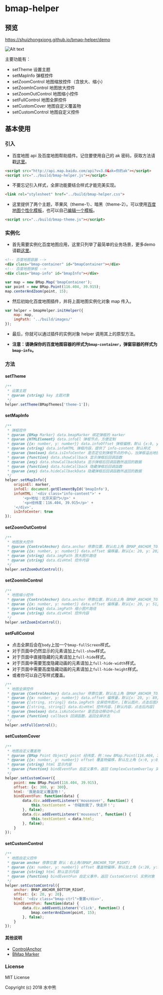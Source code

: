 # bmap-helper

## 预览

<https://shuizhongxiong.github.io/bmap-helper/demo>

![Alt text](./demo.gif "百度地图开源库 demo")

主要功能有：

* setTheme 设置主题
* setMapInfo 弹框控件
* setZoomControl 地图缩放控件（含放大、缩小）
* setZoomInControl 地图放大控件
* setZoomOutControl 地图缩小控件
* setFullControl 地图全屏控件
* setCustomCover 地图自定义覆盖物
* setCustomControl 地图自定义控件

## 基本使用

### 引入

* 百度地图 api 及百度地图帮助插件。记住要使用自己的 ak 密码，获取方法请戳[这里](http://lbsyun.baidu.com/index.php?title=jspopular3.0/guide/getkey)。

```html
<script src="http://api.map.baidu.com/api?v=3.0&ak=你的ak"></script>
<script src="../build/bmap-helper.js"></script>
```

* 不要忘记引入样式，全屏功能要结合样式才能完美实现。

```html
<link rel="stylesheet" href="../build/bmap-helper.css">
```

* 这里提供了两个主题，苹果风（theme-1）、暗黑（theme-2）。可以使用[百度地图个性化模板](http://lbsyun.baidu.com/custom/list.htm)，也可以自己[编辑一个模板](http://lbsyun.baidu.com/custom/)。

```html
<script src="../build/bmap-theme.js"></script>
```

### 实例化

* 首先需要实例化百度地图应用，这里只列举了最简单的业务场景，更多demo请戳[这里](http://lbsyun.baidu.com/jsdemo.htm#a1_2)。

```html
<!-- 百度地图容器 -->
<div class="bmap-container" id="bmapContainer"></div>
<!-- 百度地图弹框 -->
<div class="bmap-info" id="bmapInfo"></div>
```

```js
var map = new BMap.Map('bmapContainer');
var point = new BMap.Point(116.404, 39.915);
map.centerAndZoom(point, 15);
```

* 然后初始化百度地图插件，并将上面地图实例化对象 map 传入。

```js
var helper = bmapHelper.initHelper({
    map: map, 
    imgPath: '../build/images/'
});
```

* 最后，你就可以通过插件的实例对象 helper 调用其上的原型方法。

* **注意：请确保你的百度地图容器的样式为`bmap-container`，弹窗容器的样式为`bmap-info`。**

### 方法

#### setTheme

```js
/**
 * 设置主题
 * @param {string} key 主题对象
 */
helper.setTheme(BMapThemes['theme-1']);
```

#### setMapInfo

```js
/**
 * 弹框控件
 * @param {BMap Marker} data.bmapMarker 绑定弹框的 marker
 * @param {HTMLElememt} data.infoEl 弹框节点，方便定制
 * @param {{x: number, y: number}} data.infoOffset 弹框偏移，默认 {x:0, y:0}
 * @param {string} data.infoHTML 弹框内容，提供了 info-content 默认样式
 * @param {boolean} data.isInfoCenter 是否定位到弹框节点的中心，当弹框溢出地图需要设置 infoOffset 来兼容，默认 false
 * @param {function} data.showCallback 显示弹框后回调函数
 * @param {any} data.showCallbackData 显示弹框后回调函数所返回的数据
 * @param {function} data.hideCallback 隐藏弹框后回调函数
 * @param {any} data.hideCallbackData 隐藏弹框后回调函数所返回的数据
 */
helper.setMapInfo({
    originEl: marker,
    infoEl: document.getElementById('bmapInfo'),
    infoHTML: '<div class="info-content">' +
        '<p>地址：北京天安门</p>' +
        '<p>经纬度：116.404, 39.915</p>' +
    '</div>',
    isInfoCenter: true
});
```

#### setZoomOutControl

```js
/**
 * 地图放大控件
 * @param {ControlAnchor} data.anchor 停靠位置，默认右上角（BMAP_ANCHOR_TOP_RIGHT）
 * @param {{x: number, y: number}} data.offset 偏移量，默认{x: 20, y: 20}
 * @param {string} data.imgPath 放大图片路径
 * @param {string} data.divHtml 控件内容
 */
helper.setZoomOutControl();
```

#### setZoomInControl

```js
/**
 * 地图缩小控件
 * @param {ControlAnchor} data.anchor 停靠位置，默认右上角（BMAP_ANCHOR_TOP_RIGHT）
 * @param {{x: number, y: number}} data.offset 偏移量，默认{x: 20, y: 51}
 * @param {string} data.imgPath 缩小图片路径
 * @param {string} data.divHtml 控件内容
 */
helper.setZoomInControl();
```

#### setFullControl

* 点击全屏后会在`body`上加一个`bmap-fullScreen`样式。
* 对于页面中仍然显示的元素请加上`full-show`样式。
* 对于页面中直接隐藏的元素请加上`full-hide`样式。
* 对于页面中需要宽度隐藏动画的元素请加上`full-hide-width`样式。
* 对于页面中需要高度隐藏动画的元素请加上`full-hide-height`样式。
* 或者你可以自己写样式覆盖。

```js
/**
 * 地图全屏控件
 * @param {ControlAnchor} data.anchor 停靠位置，默认右上角（BMAP_ANCHOR_TOP_RIGHT）
 * @param {{x: number, y: number}} data.offset 偏移量，默认{x: 20, y: 89}
 * @param {[string, string]} data.imgPath 全屏控件图片，[默认图片，点击后图片]
 * @param {[string, string]} data.divHtml 控件内容，[默认内容，点击后内容]
 * @param {boolean} data.isAutoCenter 是否自动移动中心点
 * @param {function} callback 回调函数，返回全屏状态
 */
helper.setFullControl();
```

#### setCustomCover

```js
/**
 * 地图自定义覆盖物
 * @param {BMap Point Object} point 经纬度，例：new BMap.Point(116.404, 39.915)
 * @param {{x: number, y: number}} offset 覆盖物偏移，默认左上角 {x:0, y:0}
 * @param {string} html 显示内容
 * @param {function} bindEventFun 自定义事件，返回 ComplexCustomOverlay 实例对象
 */
helper.setCustomCover({
    point: new BMap.Point(116.404, 39.915),
    offset: {x: 300, y: 300},
    html: '我是自定义覆盖物！',
    bindEventFun: function(data) {
        data.div.addEventListener('mouseover', function() {
            this.textContent = '你碰到我了，快走开！';
        }, false);
        data.div.addEventListener('mouseout', function() {
            this.textContent = data.html;
        }, false);
    }
});
```

#### setCustomControl

```js
/**
 * 地图自定义控件
 * @param anchor 停靠位置 默认：右上角(BMAP_ANCHOR_TOP_RIGHT)
 * @param {{x: number, y: number}} offset 覆盖物偏移，默认左上角 {x:20, y:20}
 * @param {string} html 默认显示内容
 * @param {function} bindEventFun 自定义事件，返回 CustomControl 实例对象
 */
helper.setCustomControl({
    anchor: BMAP_ANCHOR_BOTTOM_RIGHT,
    offset: {x: 20, y: 20},
    html: '<div class="bmap-ctrl">重置</div>',
    bindEventFun: function(data) {
        data.div.addEventListener('click', function() {
            bmap.centerAndZoom(point, 15);
        }, false);
    }
});
```

#### 其他说明

* [ControlAnchor](http://lbsyun.baidu.com/cms/jsapi/reference/jsapi_reference_3_0.html#a2b1)
* [BMap Marker](http://lbsyun.baidu.com/cms/jsapi/reference/jsapi_reference_3_0.html#a3b2)

### License

MIT License

Copyright (c) 2018 水中熊
